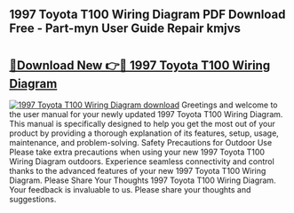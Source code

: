 ## 1997 Toyota T100 Wiring Diagram PDF Download Free - Part-myn User Guide Repair kmjvs

# <h2><a href="http://dfkqst.blite.top/?on=1997+Toyota+T100+Wiring+Diagram">🔗Download New 👉🔴 1997 Toyota T100 Wiring Diagram</a></h2>

[![1997 Toyota T100 Wiring Diagram download](https://i.imgur.com/lujVjoI.png)](http://dfkqst.blite.top/?on=1997+Toyota+T100+Wiring+Diagram)
Greetings and welcome to the user manual for your newly updated 1997 Toyota T100 Wiring Diagram. This manual is specifically designed to help you get the most out of your product by providing a thorough explanation of its features, setup, usage, maintenance, and problem-solving. Safety Precautions for Outdoor Use Please take extra precautions when using your new 1997 Toyota T100 Wiring Diagram outdoors. Experience seamless connectivity and control thanks to the advanced features of your new 1997 Toyota T100 Wiring Diagram. Please Share Your Thoughts 1997 Toyota T100 Wiring Diagram. Your feedback is invaluable to us. Please share your thoughts and suggestions.
